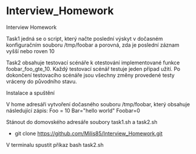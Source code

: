 # Interview_Homework
Interview Homework


Task1
jedná se o script, který načte poslední výskyt v dočasném konfiguračním souboru /tmp/foobar a porovná,
zda je poslední záznam vyšší nebo roven 10

Task2
obsahuje testovací scénáře k otestování implementované funkce foobar_foo_gte_10. 
Každý testovací scénář testuje jeden případ užití. 
Po dokončení testovacího scénáře jsou všechny změny provedené testy vráceny do původního stavu.


Instalace a spuštění

V home adresáři vytvoření dočasného souboru /tmp/foobar, který obsahuje následující zápis:
Foo = 10
Bar="hello world"
Foobar=0

Stánout do domovského adresáře soubory task1.sh a task2.sh 
 - git clone https://github.com/Milis85/Interview_Homework.git

V terminalu spustit příkaz bash task2.sh
